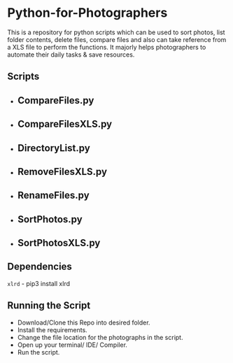 # Python-for-Photographers
This is a repository for python scripts which can be used to sort photos, list folder contents, delete files, compare files and also can take reference from a XLS file to perform the functions. It majorly helps photographers to automate their daily tasks & save resources.

## Scripts
- CompareFiles.py
  - 

- CompareFilesXLS.py
  - 

- DirectoryList.py
  - 

- RemoveFilesXLS.py
  - 

- RenameFiles.py
  - 

- SortPhotos.py
  - 

- SortPhotosXLS.py
  - 



## Dependencies

`xlrd` - pip3 install xlrd

## Running the Script

- Download/Clone this Repo into desired folder.
- Install the requirements.
- Change the file location for the photographs in the script. 
- Open up your terminal/ IDE/ Compiler. 
- Run the script.